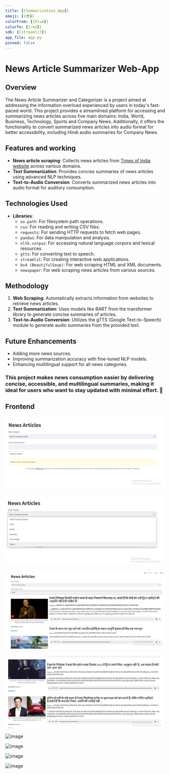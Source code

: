 ```yaml
---
title: {{Summarization_App}}
emoji: {{😎}}
colorFrom: {{blue}}
colorTo: {{red}}
sdk: {{streamlit}}
app_file: app.py
pinned: false
---
```


# News Article Summarizer Web-App

## Overview
The News Article Summarizer and Categorizer is a project aimed at addressing the information overload experienced by users in today's fast-paced world. This project provides a streamlined platform for accessing and summarizing news articles across five main domains: India, World, Business, Technology, Sports  and Company News. Additionally, it offers the functionality to convert summarized news articles into audio format for better accessibility, including Hindi audio summaries for Company News.
## Features and working
- **News article scraping**: Collects news articles from [Times of India website](https://timesofindia.indiatimes.com/) across various domains.
- **Text Summarization**: Provides concise summaries of news articles using advanced NLP techniques.
- **Text-to-Audio Conversion**: Converts summarized news articles into audio format for auditory consumption.

## Technologies Used
- **Libraries**:
  - `os.path`: For filesystem path operations.
  - `csv`: For reading and writing CSV files.
  - `requests`: For sending HTTP requests to fetch web pages.
  - `pandas`: For data manipulation and analysis.
  - `nltk.corpus`: For accessing natural language corpora and lexical resources.
  - `gtts`: For converting text to speech.
  - `streamlit`: For creating interactive web applications.
  - `bs4 (BeautifulSoup)`: For web scraping HTML and XML documents.
  - `newspaper`: For web scraping news articles from various sources.


## Methodology
1. **Web Scraping**: Automatically extracts information from websites to retrieve news articles.
2. **Text Summarization**: Uses models like BART from the transformer library to generate concise summaries of articles.
3. **Text-to-Audio Conversion**: Utilizes the gTTS (Google Text-to-Speech) module to generate audio summaries from the provided text.

## Future Enhancements
- Adding more news sources.
- Improving summarization accuracy with fine-tuned NLP models.
- Enhancing multilingual support for all news categories.

### This project makes news consumption easier by delivering concise, accessible, and multilingual summaries, making it ideal for users who want to stay updated with minimal effort. 🚀

## Frontend
![image](https://github.com/yashotari/News-Articles-Summarizer-App/blob/main/1.JPG)

![image](https://github.com/yashotari/News-Articles-Summarizer-App/blob/main/2.JPG)

![image](https://github.com/yashotari/News-Articles-Summarizer-App/blob/main/3.JPG)

![image](https://github.com/yashotari/News-Articles-Summarizer-App/blob/main/4.JPG)

![image](https://github.com/akanksha1131/News-Articles-Summarizer-App/assets/115597711/52cfd4c6-4aaf-4c7c-9fb6-22a052fd414b)

![image](https://github.com/akanksha1131/News-Articles-Summarizer-App/assets/115597711/dacaf544-d657-45eb-9526-bc474abd8577)

![image](https://github.com/akanksha1131/News-Articles-Summarizer-App/assets/115597711/83fc9c47-2d64-4c00-9733-734d34719b68)

![image](https://github.com/akanksha1131/News-Articles-Summarizer-App/assets/115597711/0009eb89-2b86-4a34-91de-382e32bd69cc)





